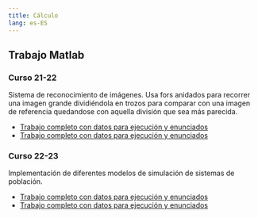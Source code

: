 ```yaml
---
title: Cálculo
lang: es-ES
---
```


## Trabajo Matlab

### Curso 21-22

Sistema de reconocimiento de imágenes.
Usa fors anidados para recorrer una imagen grande dividiéndola en trozos para comparar con una imagen de referencia quedandose con aquella división que sea más parecida.

- [Trabajo completo con datos para ejecución y enunciados](https://github.com/RedBed24/Calculo_Matlab_2122)
- [Trabajo completo con datos para ejecución y enunciados](https://github.com/hnevesg/Calculo_Lab_2122)

### Curso 22-23

Implementación de diferentes modelos de simulación de sistemas de población.

- [Trabajo completo con datos para ejecución y enunciados](https://github.com/RedBed24/Calculo_Matlab_2223/tree/code_1/master)
- [Trabajo completo con datos para ejecución y enunciados](https://github.com/RedBed24/Calculo_Matlab_2223/tree/code_2/master)

